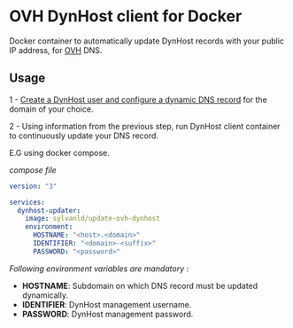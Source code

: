 # OVH DynHost client for Docker

Docker container to automatically update DynHost records with your public IP address, for [OVH](https://www.ovh.com/world/domains/dns_management_service.xml) DNS.

## Usage

1 - [Create a DynHost user and configure a dynamic DNS record](https://docs.ovh.com/us/en/domains/hosting_dynhost/) for the domain of your choice.

2 - Using information from the previous step, run DynHost client container to continuously update your DNS record.

E.G using docker compose.

*compose file*
```yaml
version: "3"

services:
  dynhost-updater:
    image: sylvanld/update-ovh-dynhost
    environment:
      HOSTNAME: "<host>.<domain>"
      IDENTIFIER: "<domain>-<suffix>"
      PASSWORD: "<password>"
```

*Following environment variables are mandatory* :
- **HOSTNAME**: Subdomain on which DNS record must be updated dynamically.
- **IDENTIFIER**: DynHost management username.
- **PASSWORD**: DynHost management password.
